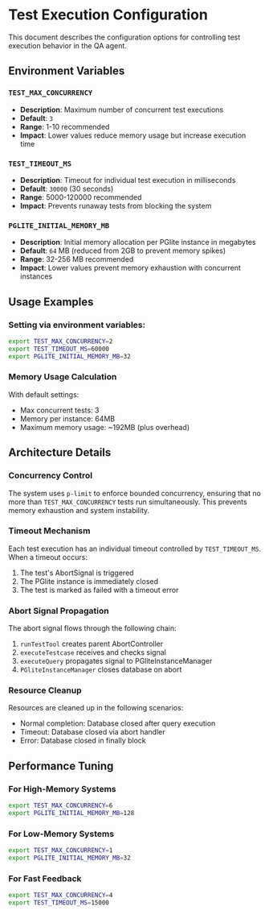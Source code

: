 # Test Execution Configuration

This document describes the configuration options for controlling test execution behavior in the QA agent.

## Environment Variables

### `TEST_MAX_CONCURRENCY`
- **Description**: Maximum number of concurrent test executions
- **Default**: `3`
- **Range**: 1-10 recommended
- **Impact**: Lower values reduce memory usage but increase execution time

### `TEST_TIMEOUT_MS`
- **Description**: Timeout for individual test execution in milliseconds
- **Default**: `30000` (30 seconds)
- **Range**: 5000-120000 recommended
- **Impact**: Prevents runaway tests from blocking the system

### `PGLITE_INITIAL_MEMORY_MB`
- **Description**: Initial memory allocation per PGlite instance in megabytes
- **Default**: `64` MB (reduced from 2GB to prevent memory spikes)
- **Range**: 32-256 MB recommended
- **Impact**: Lower values prevent memory exhaustion with concurrent instances

## Usage Examples

### Setting via environment variables:
```bash
export TEST_MAX_CONCURRENCY=2
export TEST_TIMEOUT_MS=60000
export PGLITE_INITIAL_MEMORY_MB=32
```

### Memory Usage Calculation
With default settings:
- Max concurrent tests: 3
- Memory per instance: 64MB
- Maximum memory usage: ~192MB (plus overhead)

## Architecture Details

### Concurrency Control
The system uses `p-limit` to enforce bounded concurrency, ensuring that no more than `TEST_MAX_CONCURRENCY` tests run simultaneously. This prevents memory exhaustion and system instability.

### Timeout Mechanism
Each test execution has an individual timeout controlled by `TEST_TIMEOUT_MS`. When a timeout occurs:
1. The test's AbortSignal is triggered
2. The PGlite instance is immediately closed
3. The test is marked as failed with a timeout error

### Abort Signal Propagation
The abort signal flows through the following chain:
1. `runTestTool` creates parent AbortController
2. `executeTestcase` receives and checks signal
3. `executeQuery` propagates signal to PGliteInstanceManager
4. `PGliteInstanceManager` closes database on abort

### Resource Cleanup
Resources are cleaned up in the following scenarios:
- Normal completion: Database closed after query execution
- Timeout: Database closed via abort handler
- Error: Database closed in finally block

## Performance Tuning

### For High-Memory Systems
```bash
export TEST_MAX_CONCURRENCY=6
export PGLITE_INITIAL_MEMORY_MB=128
```

### For Low-Memory Systems
```bash
export TEST_MAX_CONCURRENCY=1
export PGLITE_INITIAL_MEMORY_MB=32
```

### For Fast Feedback
```bash
export TEST_MAX_CONCURRENCY=4
export TEST_TIMEOUT_MS=15000
```